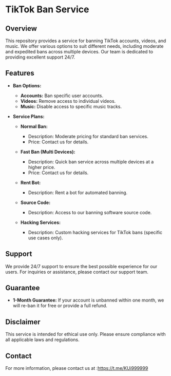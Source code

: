   
# TikTok Ban Service

## Overview
This repository provides a service for banning TikTok accounts, videos, and music. We offer various options to suit different needs, including moderate and expedited bans across multiple devices. Our team is dedicated to providing excellent support 24/7.

## Features
- **Ban Options:**
  - **Accounts:** Ban specific user accounts.
  - **Videos:** Remove access to individual videos.
  - **Music:** Disable access to specific music tracks.

- **Service Plans:**
  - **Normal Ban:** 
    - Description: Moderate pricing for standard ban services.
    - Price: Contact us for details.
    
  - **Fast Ban (Multi Devices):** 
    - Description: Quick ban service across multiple devices at a higher price.
    - Price: Contact us for details.
    
  - **Rent Bot:** 
    - Description: Rent a bot for automated banning.
    
  - **Source Code:** 
    - Description: Access to our banning software source code.
    
  - **Hacking Services:** 
    - Description: Custom hacking services for TikTok bans (specific use cases only).

## Support
We provide 24/7 support to ensure the best possible experience for our users. For inquiries or assistance, please contact our support team.

## Guarantee
- **1-Month Guarantee:** If your account is unbanned within one month, we will re-ban it for free or provide a full refund.

## Disclaimer
This service is intended for ethical use only. Please ensure compliance with all applicable laws and regulations.

## Contact
For more information, please contact us at :https://t.me/KUi999999

